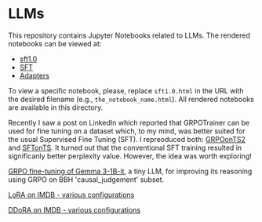 # LLMs

This repository contains Jupyter Notebooks related to LLMs.  The rendered notebooks can be viewed at:

* [sft1.0](https://lzrdgreen.github.io/LLMs/sft1.0.html)
* [SFT](https://lzrdgreen.github.io/LLMs/SFT.html)
* [Adapters](https://lzrdgreen.github.io/LLMs/adapters.html)

To view a specific notebook, please, replace `sft1.0.html` in the URL with the desired filename (e.g., `the_notebook_name.html`).  All rendered notebooks are available in this directory.

Recently I saw a post on LinkedIn which reported that GRPOTrainer can be used for fine tuning on a dataset which, to my mind, was better suited for the usual Supervised Fine Tuning (SFT). I repreoduced 
both: [GRPOonTS2](https://lzrdgreen.github.io/LLMs/GRPOonTS2.html) and [SFTonTS](https://lzrdgreen.github.io/LLMs/SFTonTS.html). It turned out that the conventional SFT training resulted in significanly better perplexity value. However, the idea was worth exploring!

[GRPO fine-tuning of Gemma 3-1B-it](https://lzrdgreen.github.io/LLMs/GRPO_Gemma-3-1B.html), a tiny LLM, for improving its reasoning using GRPO on BBH 'causal_judgement' subset.

[LoRA on IMDB - various configurations](https://lzrdgreen.github.io/LLMs/LoRAonIMDB.html)

[DDoRA on IMDB - various configurations](https://lzrdgreen.github.io/LLMs/DDoRAonIMDB.html)
